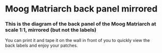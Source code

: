 # Moog Matriarch back panel mirrored

### This is the diagram of the back panel of the Moog Matriarch at scale 1:1, mirrored (but not the labels)

You can print it and tape it on the wall in front of you to quickly view the back labels and enjoy your patches.
